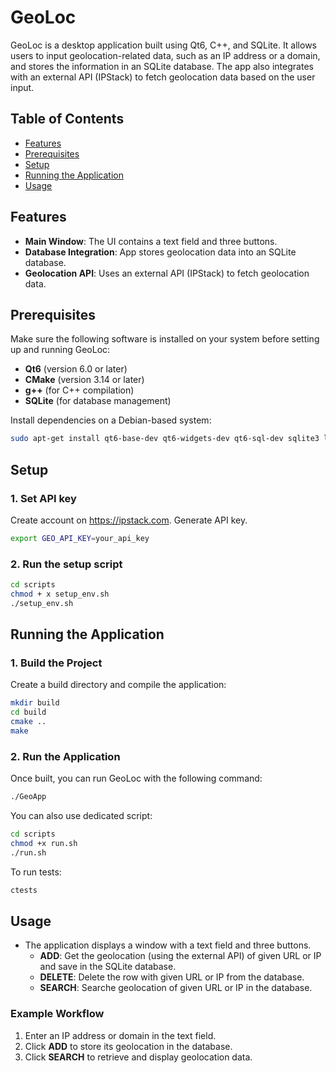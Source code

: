 # GeoLoc

GeoLoc is a desktop application built using Qt6, C++, and SQLite. It allows users to input geolocation-related data, such as an IP address or a domain, and stores the information in an SQLite database. The app also integrates with an external API (IPStack) to fetch geolocation data based on the user input.

## Table of Contents

- [Features](#features)
- [Prerequisites](#prerequisites)
- [Setup](#setup)
- [Running the Application](#running-the-application)
- [Usage](#usage)

## Features

- **Main Window**: The UI contains a text field and three buttons.
- **Database Integration**: App stores geolocation data into an SQLite database.
- **Geolocation API**: Uses an external API (IPStack) to fetch geolocation data.

## Prerequisites

Make sure the following software is installed on your system before setting up and running GeoLoc:

- **Qt6** (version 6.0 or later)
- **CMake** (version 3.14 or later)
- **g++** (for C++ compilation)
- **SQLite** (for database management)

Install dependencies on a Debian-based system:

```bash
sudo apt-get install qt6-base-dev qt6-widgets-dev qt6-sql-dev sqlite3 libsqlite3-dev cmake g++
```

## Setup

### 1. Set API key

Create account on https://ipstack.com. Generate API key.

```bash
export GEO_API_KEY=your_api_key
```

### 2. Run the setup script

```bash
cd scripts
chmod + x setup_env.sh
./setup_env.sh
```

## Running the Application

### 1. Build the Project

Create a build directory and compile the application:

```bash
mkdir build
cd build
cmake ..
make
```

### 2. Run the Application

Once built, you can run GeoLoc with the following command:

```bash
./GeoApp
```

You can also use dedicated script:

```bash
cd scripts
chmod +x run.sh
./run.sh
```

To run tests:

```bash
ctests
```

## Usage

- The application displays a window with a text field and three buttons.
  - **ADD**: Get the geolocation (using the external API) of given URL or IP and save in the SQLite database.
  - **DELETE**: Delete the row with given URL or IP from the database.
  - **SEARCH**: Searche geolocation of given URL or IP in the database.

### Example Workflow

1. Enter an IP address or domain in the text field.
2. Click **ADD** to store its geolocation in the database.
3. Click **SEARCH** to retrieve and display geolocation data.
